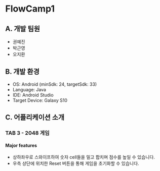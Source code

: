 # FlowCamp1
## A. 개발 팀원
* 권예진
* 박근영
* 오지환

## B. 개발 환경
* OS: Android (minSdk: 24, targetSdk: 33)
* Language: Java
* IDE: Android Studio
* Target Device: Galaxy S10

## C. 어플리케이션 소개
### TAB 3 - 2048 게임
#### Major features
* 상하좌우로 스와이프하여 숫자 cell들을 밀고 합치며 점수를 높일 수 있습니다.
* 우측 상단에 위치한 Reset 버튼을 통해 게임을 초기화할 수 있습니다.
